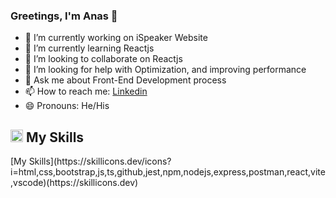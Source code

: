 ### Greetings, I'm Anas 👋


- 🔭 I’m currently working on iSpeaker Website
- 🌱 I’m currently learning Reactjs
- 👯 I’m looking to collaborate on Reactjs
- 🤔 I’m looking for help with Optimization, and improving performance
- 💬 Ask me about Front-End Development process
- 📫 How to reach me: [Linkedin](https://www.linkedin.com/in/anas-tariq-15b569113/)
- 😄 Pronouns: He/His


<h2> <img width="20" src="https://github.githubassets.com/images/icons/emoji/unicode/1f6e0.png"> My Skills</h2>[My Skills](https://skillicons.dev/icons?i=html,css,bootstrap,js,ts,github,jest,npm,nodejs,express,postman,react,vite,vscode)(https://skillicons.dev)

